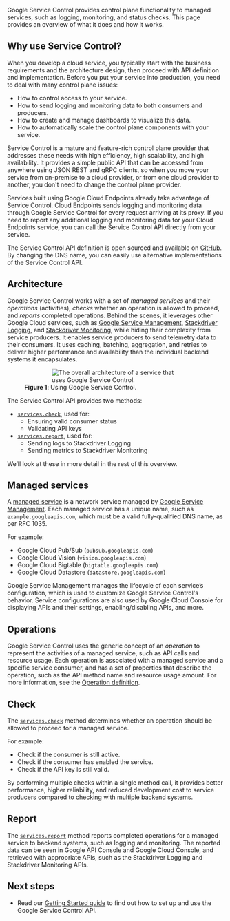 Google Service Control provides control plane functionality to managed services, such as logging, monitoring, and status
checks. This page provides an overview of what it does and how it works.

## Why use Service Control?

When you develop a cloud service, you typically start with the business requirements and the architecture design, then
proceed with API definition and implementation. Before you put your service into production, you need to deal with many
control plane issues:

* How to control access to your service.
* How to send logging and monitoring data to both consumers and producers.
* How to create and manage dashboards to visualize this data.
* How to automatically scale the control plane components with your service.

Service Control is a mature and feature-rich control plane provider that addresses these needs with high efficiency,
high scalability, and high availability. It provides a simple public API that can be accessed from anywhere using JSON
REST and gRPC clients, so when you move your service from on-premise to a cloud provider, or from one cloud provider to
another, you don't need to change the control plane provider.

Services built using Google Cloud Endpoints already take advantage of Service Control. Cloud Endpoints sends logging and
monitoring data through Google Service Control for every request arriving at its proxy. If you need to report any
additional logging and monitoring data for your Cloud Endpoints service, you can call the Service Control API directly
from your service.

The Service Control API definition is open sourced and available on
[GitHub](https://github.com/googleapis/googleapis/tree/master/google/api/servicecontrol). By changing the DNS name, you
can easily use alternative implementations of the Service Control API.

## Architecture

Google Service Control works with a set of *managed services* and their
*operations* (activities), *checks* whether an operation is allowed to proceed, and *reports* completed operations.
Behind the scenes, it leverages other Google Cloud services, such as
[Google Service Management](/service-management),
[Stackdriver Logging](/logging), and [Stackdriver Monitoring](/monitoring), while hiding their complexity from service
producers. It enables service producers to send telemetry data to their consumers. It uses caching, batching,
aggregation, and retries to deliver higher performance and availability than the individual backend systems it
encapsulates.

<figure id="fig-arch" class="center">
<div style="width: 70%;margin: auto">
  <img src="/service-control/images/arch.svg"
    alt="The overall architecture of a service that uses Google Service Control.">
</div>
<figcaption><b>Figure 1</b>: Using Google Service Control.</figcaption>
</figure>

The Service Control API provides two methods:

* [`services.check`](/service-control/reference/rest/v1/services/check), used for:
    * Ensuring valid consumer status
    * Validating API keys
* [`services.report`](/service-control/reference/rest/v1/services/report), used for:
    * Sending logs to Stackdriver Logging
    * Sending metrics to Stackdriver Monitoring

We’ll look at these in more detail in the rest of this overview.

## Managed services

A [managed service](/service-management/reference/rest/v1/services) is a network service managed by
[Google Service Management](/service-management). Each managed service has a unique name, such
as `example.googleapis.com`, which must be a valid fully-qualified DNS name, as per RFC 1035.

For example:

* Google Cloud Pub/Sub (`pubsub.googleapis.com`)
* Google Cloud Vision (`vision.googleapis.com`)
* Google Cloud Bigtable (`bigtable.googleapis.com`)
* Google Cloud Datastore (`datastore.googleapis.com`)

Google Service Management manages the lifecycle of each service’s configuration, which is used to customize Google
Service Control's behavior. Service configurations are also used by Google Cloud Console for displaying APIs and their
settings, enabling/disabling APIs, and more.

## Operations

Google Service Control uses the generic concept of an *operation*
to represent the activities of a managed service, such as API calls and resource usage. Each operation is associated
with a managed service and a specific service consumer, and has a set of properties that describe the operation, such as
the API method name and resource usage amount. For more information, see the
[Operation definition](/service-control/rest/v1/Operation).

## Check

The [`services.check`](/service-control/reference/rest/v1/services/check)
method determines whether an operation should be allowed to proceed for a managed service.

For example:

* Check if the consumer is still active.
* Check if the consumer has enabled the service.
* Check if the API key is still valid.

By performing multiple checks within a single method call, it provides better performance, higher reliability, and
reduced development cost to service producers compared to checking with multiple backend systems.

## Report

The [`services.report`](/service-control/reference/rest/v1/services/report)
method reports completed operations for a managed service to backend systems, such as logging and monitoring. The
reported data can be seen in Google API Console and Google Cloud Console, and retrieved with appropriate APIs, such as
the Stackdriver Logging and Stackdriver Monitoring APIs.

## Next steps

* Read our [Getting Started guide](/service-control/getting-started) to find out how to set up and use the Google
  Service Control API.
